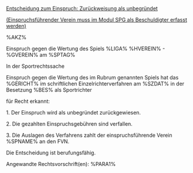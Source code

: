<u>Entscheidung zum Einspruch: Zurückweisung als unbegründet</u>

<u>(Einspruchsführender Verein muss im Modul SPG als Beschuldigter
erfasst werden)</u>

%AKZ%

Einspruch gegen die Wertung des Spiels %LIGA% %HVEREIN% - %GVEREIN% am
%SPTAG%

In der Sportrechtssache

Einspruch gegen die Wertung des im Rubrum genannten Spiels hat das
%GERICHT% im schriftlichen Einzelrichterverfahren am %SZDAT% in der
Besetzung %BES% als Sportrichter

für Recht erkannt:

1\. Der Einspruch wird als unbegründet zurückgewiesen.

2\. Die gezahlten Einspruchsgebühren sind verfallen.

3\. Die Auslagen des Verfahrens zahlt der einspruchsführende Verein
%SPNAME% an den FVN.

Die Entscheidung ist berufungsfähig.

Angewandte Rechtsvorschrift(en): %PARA1%

